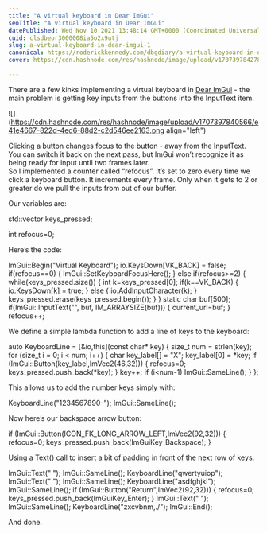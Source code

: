 ```yaml
---
title: "A virtual keyboard in Dear ImGui"
seoTitle: "A virtual keyboard in Dear ImGui"
datePublished: Wed Nov 10 2021 13:48:14 GMT+0000 (Coordinated Universal Time)
cuid: clsdbeor3000008ia5o2x9utj
slug: a-virtual-keyboard-in-dear-imgui-1
canonical: https://roderickkennedy.com/dbgdiary/a-virtual-keyboard-in-dear-imgui
cover: https://cdn.hashnode.com/res/hashnode/image/upload/v1707397842785/0690a622-5c25-4d9b-a7f8-5b6c4da89bb3.png

---
```


There are a few kinks implementing a virtual keyboard in [Dear ImGui](https://github.com/ocornut/imgui) - the main problem is getting key inputs from the buttons into the InputText item.

![](https://cdn.hashnode.com/res/hashnode/image/upload/v1707397840566/e41e4667-822d-4ed6-88d2-c2d546ee2163.png align="left")

Clicking a button changes focus to the button - away from the InputText. You can switch it back on the next pass, but ImGui won’t recognize it as being ready for input until two frames later.  
So I implemented a counter called “refocus”. It’s set to zero every time we click a keyboard button. It increments every frame. Only when it gets to 2 or greater do we pull the inputs from out of our buffer.

Our variables are:

std::vector keys\_pressed;

int refocus=0;

Here’s the code:

ImGui::Begin("Virtual Keyboard"); io.KeysDown\[VK\_BACK\] = false; if(refocus==0) { ImGui::SetKeyboardFocusHere(); } else if(refocus&gt;=2) { while(keys\_pressed.size()) { int k=keys\_pressed\[0\]; if(k==VK\_BACK) { io.KeysDown\[k\] = true; } else { io.AddInputCharacter(k); } keys\_pressed.erase(keys\_pressed.begin()); } } static char buf\[500\]; if(ImGui::InputText("", buf, IM\_ARRAYSIZE(buf))) { current\_url=buf; } refocus++;

We define a simple lambda function to add a line of keys to the keyboard:

auto KeyboardLine = \[&io,this\](const char\* key) { size\_t num = strlen(key); for (size\_t i = 0; i &lt; num; i++) { char key\_label\[\] = "X"; key\_label\[0\] = \*key; if (ImGui::Button(key\_label,ImVec2(46,32))) { refocus=0; keys\_pressed.push\_back(\*key); } key++; if (i&lt;num-1) ImGui::SameLine(); } };

This allows us to add the number keys simply with:

KeyboardLine("1234567890-"); ImGui::SameLine();

Now here’s our backspace arrow button:

if (ImGui::Button(ICON\_FK\_LONG\_ARROW\_LEFT,ImVec2(92,32))) { refocus=0; keys\_pressed.push\_back(ImGuiKey\_Backspace); }

Using a Text() call to insert a bit of padding in front of the next row of keys:

ImGui::Text(" "); ImGui::SameLine(); KeyboardLine("qwertyuiop"); ImGui::Text(" "); ImGui::SameLine(); KeyboardLine("asdfghjkl"); ImGui::SameLine(); if (ImGui::Button("Return",ImVec2(92,32))) { refocus=0; keys\_pressed.push\_back(ImGuiKey\_Enter); } ImGui::Text(" "); ImGui::SameLine(); KeyboardLine("zxcvbnm,./"); ImGui::End();

And done.